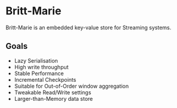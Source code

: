 # Britt-Marie

Britt-Marie is an embedded key-value store for Streaming systems.


## Goals

*   Lazy Serialisation
*   High write throughput
*   Stable Performance
*   Incremental Checkpoints
*   Suitable for Out-of-Order window aggregation
*   Tweakable Read/Write settings
*   Larger-than-Memory data store

